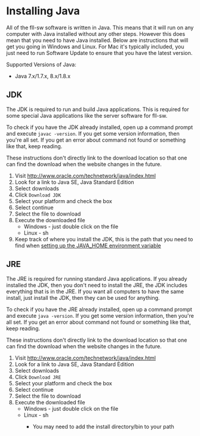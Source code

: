 Installing Java
===============
All of the fll-sw software is written in Java. This means that it will run on any computer with Java installed without any other steps. However this does mean that you need to have Java installed. Below are instructions that will get you going in Windows and Linux. For Mac it's typically included, you just need to run Software Update to ensure that you have the latest version.

Supported Versions of Java:
  * Java 7.x/1.7.x, 8.x/1.8.x

JDK
-----
The JDK is required to run and build Java applications. This is required for some special Java applications like the server software for fll-sw.

To check if you have the JDK already installed, open up a command prompt and execute `javac -version`. If you get some version information, then you're all set. If you get an error about command not found or something like that, keep reading.

These instructions don't directly link to the download location so that one can find the download when the website changes in the future.

  1. Visit http://www.oracle.com/technetwork/java/index.html
  1. Look for a link to Java SE, Java Standard Edition
  1. Select downloads
  1. Click `Download JDK`
  1. Select your platform and check the box
  1. Select continue
  1. Select the file to download
  1. Execute the downloaded file
      * Windows - just double click on the file
      * Linux - sh <filename>
  1. Keep track of where you install the JDK, this is the path that you need to find when [setting up the JAVA_HOME environment variable](SettingUpJavaHome.md)

JRE
----
The JRE is required for running standard Java applications. If you already installed the JDK, then you don't need to install the JRE, the JDK includes everything that is in the JRE. If you want all computers to have the same install, just install the JDK, then they can be used for anything.

To check if you have the JRE already installed, open up a command prompt and execute `java -version`. If you get some version information, then you're all set. If you get an error about command not found or something like that, keep reading.

These instructions don't directly link to the download location so that one can find the download when the website changes in the future.

  1. Visit http://www.oracle.com/technetwork/java/index.html
  1. Look for a link to Java SE, Java Standard Edition
  1. Select downloads
  1. Click `Download JRE`
  1. Select your platform and check the box
  1. Select continue
  1. Select the file to download
  1. Execute the downloaded file
      * Windows - just double click on the file
      * Linux - sh <filename>
          * You may need to add the install directory/bin to your path

